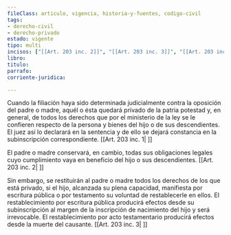```yaml
---
fileClass: articulo, vigencia, historia-y-fuentes, codigo-civil
tags:
- derecho-civil
- derecho-privado
estado: vigente
tipo: multi
incisos: ["[[Art. 203 inc. 2]]", "[[Art. 203 inc. 3]]", "[[Art. 203 inc. 1]]"]
libro:
titulo:
parrafo:
corriente-juridica:

---
```

Cuando la filiación haya sido determinada judicialmente contra la oposición del padre o madre, aquél o ésta quedará privado de la patria potestad y, en general, de todos los derechos que por el ministerio de la ley se le confieren respecto de la persona y bienes del hijo o de sus descendientes. El juez así lo declarará en la sentencia y de ello se dejará constancia en la subinscripción correspondiente. [[Art. 203 inc. 1| ]]

El padre o madre conservará, en cambio, todas sus obligaciones legales cuyo cumplimiento vaya en beneficio del hijo o sus descendientes. [[Art. 203 inc. 2| ]]

Sin embargo, se restituirán al padre o madre todos los derechos de los que está privado, si el hijo, alcanzada su plena capacidad, manifiesta por escritura pública o por testamento su voluntad de restablecerle en ellos. El restablecimiento por escritura pública producirá efectos desde su subinscripción al margen de la inscripción de nacimiento del hijo y será irrevocable. El restablecimiento por acto testamentario producirá efectos desde la muerte del causante. [[Art. 203 inc. 3| ]]